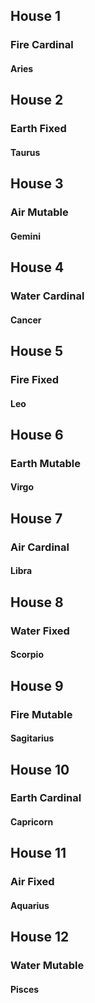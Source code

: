 ## House 1
### Fire Cardinal
#### Aries

## House 2
### Earth Fixed
#### Taurus

## House 3
### Air Mutable
#### Gemini

## House 4
### Water Cardinal
#### Cancer

## House 5
### Fire Fixed
#### Leo

## House 6
### Earth Mutable
#### Virgo

## House 7
### Air Cardinal
#### Libra

## House 8
### Water Fixed
#### Scorpio

## House 9
### Fire Mutable
#### Sagitarius

## House 10
### Earth Cardinal
#### Capricorn

## House 11
### Air Fixed
#### Aquarius

## House 12
### Water Mutable
#### Pisces
